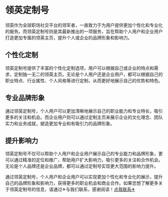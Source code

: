 # 领英定制号

领英作为全球职场社交平台的领军者，一直致力于为用户提供更加个性化和专业化的服务。而领英定制号则是其最新推出的一项服务，旨在帮助个人用户和企业用户打造更加专属的领英主页，提升个人或企业的品牌形象和影响力。

## 个性化定制

领英定制号提供了丰富的个性化定制选项，用户可以根据自己或企业的特点和需求，定制独一无二的领英主页。无论是个人用户还是企业用户，都可以根据自己的职业特点、行业属性、个人风格等进行定制，从而更好地展示自己的优势和特色。

## 专业品牌形象

通过领英定制号，个人用户可以更加清晰地展示自己的职业能力和专业特长，吸引更多的关注和机会。而企业用户则可以通过定制主页来展示企业的文化理念、团队实力和业务成就，塑造更加专业和有吸引力的品牌形象。

## 提升影响力

领英定制号不仅可以帮助个人用户和企业用户展示自己的专业能力和品牌形象，更可以通过精准的定位和推广，帮助用户扩大影响力，吸引更多的关注和合作机会。无论是个人品牌还是企业品牌，都可以通过定制号实现更大范围的影响力提升。

通过领英定制号，个人用户和企业用户可以实现更加个性化和专业化的展示，提升自己的品牌形象和影响力，获得更多的职业机会和商业合作。如果您想了解更多关于领英定制号的信息，请通过✈与我们联系，感谢阅读！[点我联系✈](https://img.k02.cc)